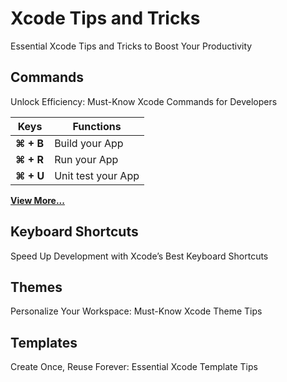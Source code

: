 # Xcode Tips and Tricks

Essential Xcode Tips and Tricks to Boost Your Productivity

## Commands

Unlock Efficiency: Must-Know Xcode Commands for Developers

| Keys      | Functions          |
| --------- | ------------------ |
| **⌘ + B** | Build your App     |
| **⌘ + R** | Run your App       |
| **⌘ + U** | Unit test your App |

[**View More...**](/md/KEYBOARD%20SHORTCUTS.md)

## Keyboard Shortcuts

Speed Up Development with Xcode’s Best Keyboard Shortcuts

## Themes

Personalize Your Workspace: Must-Know Xcode Theme Tips

## Templates

Create Once, Reuse Forever: Essential Xcode Template Tips
